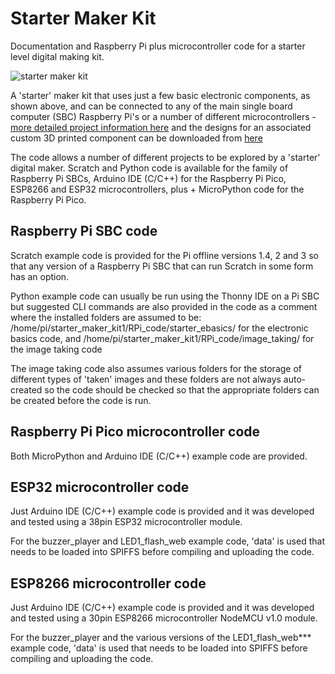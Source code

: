 # Starter Maker Kit
 Documentation and Raspberry Pi plus microcontroller code for a starter level digital making kit.

![starter maker kit](https://onlinedevices.co.uk/display1390)

A 'starter' maker kit that uses just a few basic electronic components, as shown above, and can be connected to any of the main single board computer (SBC) Raspberry Pi's or a number of different microcontrollers - [more detailed project information here](https://onlinedevices.co.uk/Starter+Maker+Kit) and the designs for an associated custom 3D printed component can be downloaded from [here](https://www.prusaprinters.org/prints/67963-pcb-support-foot)

The code allows a number of different projects to be explored by a 'starter' digital maker. Scratch and Python code is available for the family of Raspberry Pi SBCs,  Arduino IDE (C/C++) for the Raspberry Pi Pico, ESP8266 and ESP32 microcontrollers, plus + MicroPython code for the Raspberry Pi Pico.

## Raspberry Pi SBC code
Scratch example code is provided for the Pi offline versions 1.4, 2 and 3 so that any version of a Raspberry Pi SBC that can run Scratch in some form has an option.

Python example code can usually be run using the Thonny IDE on a Pi SBC but suggested CLI commands are also provided in the code as a comment where the installed folders are assumed to be:
/home/pi/starter_maker_kit1/RPi_code/starter_ebasics/ for the electronic basics code, and
/home/pi/starter_maker_kit1/RPi_code/image_taking/  for the image taking code

The image taking code also assumes various folders for the storage of different types of 'taken' images and these folders are not always auto-created so the code should be checked so that the appropriate folders can be created before the code is run.

## Raspberry Pi Pico microcontroller code
Both MicroPython and Arduino IDE (C/C++) example code are provided.

## ESP32 microcontroller code
Just Arduino IDE (C/C++) example code is provided and it was developed and tested using a 38pin ESP32 microcontroller module.

For the buzzer_player and LED1_flash_web example code, 'data' is used that needs to be loaded into SPIFFS before compiling and uploading the code.

## ESP8266 microcontroller code
Just Arduino IDE (C/C++) example code is provided and it was developed and tested using a 30pin ESP8266 microcontroller NodeMCU v1.0 module.

For the buzzer_player and the various versions of the LED1_flash_web*** example code, 'data' is used that needs to be loaded into SPIFFS before compiling and uploading the code.
